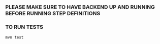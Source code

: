 ### PLEASE MAKE SURE TO HAVE BACKEND UP AND RUNNING BEFORE RUNNING STEP DEFINITIONS

### TO RUN TESTS
    mvn test
